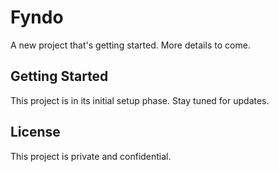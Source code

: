 # Fyndo

A new project that's getting started. More details to come.

## Getting Started

This project is in its initial setup phase. Stay tuned for updates.

## License

This project is private and confidential. 